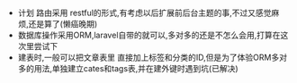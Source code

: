 ### 

- 计划 路由采用 restful的形式,有考虑以后扩展前后台主题的事,不过又感觉麻烦,还是算了(懒癌晚期)
- 数据库操作采用ORM,laravel自带的就可以,多对多的还是不怎么会用,打算在这次里尝试下
- 建表时,一般可以把文章表里 直接加上标签和分类的ID,但是为了体验ORM多对多的用法,单独建立cates和tags表,并在建外键时遇到坑(已解决)